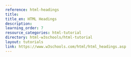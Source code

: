 ```yaml
---
reference: html-headings
title:
title_en: HTML Headings
description:
learning_order: 7
resource_categories: html-tutorial
directory: html-w3schools/html-tutorial
layout: tutorials
link: https://www.w3schools.com/html/html_headings.asp
---
```


